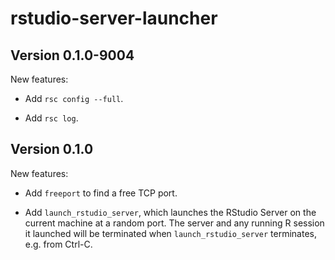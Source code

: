 # rstudio-server-launcher

## Version 0.1.0-9004

New features:

* Add `rsc config --full`.

* Add `rsc log`.


## Version 0.1.0

New features:

* Add `freeport` to find a free TCP port.

* Add `launch_rstudio_server`, which launches the RStudio Server on the current
  machine at a random port.  The server and any running R session it launched
  will be terminated when `launch_rstudio_server` terminates, e.g. from Ctrl-C.


